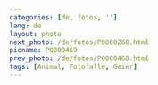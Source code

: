 ```yaml
---
categories: [de, fotos, '']
lang: de
layout: photo
next_photo: /de/fotos/P0000268.html
picname: P0000469
prev_photo: /de/fotos/P0000468.html
tags: [Animal, Fotofalle, Geier]
---
```

